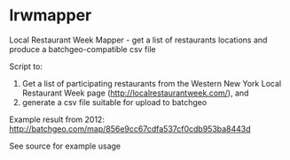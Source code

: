 lrwmapper
=========

Local Restaurant Week Mapper - get a list of restaurants locations and produce a batchgeo-compatible csv file


Script to:
1) Get a list of participating restaurants from the Western New York Local Restaurant Week page (http://localrestaurantweek.com/), and 
2) generate a csv file suitable for upload to batchgeo 

Example result from 2012: http://batchgeo.com/map/856e9cc67cdfa537cf0cdb953ba8443d

See source for example usage
